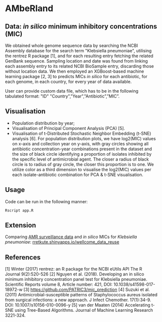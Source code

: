 # AMbeRland


## Data: _in silico_ minimum inhibitory concentrations (MIC) 

We obtained whole genome sequence data by searching the NCBI Assembly database for the search term "Klebsiella pneumoniae", utilising the rentrez R package [1], and for each resulting entry fetching the related GenBank sequence. Sampling location and date was found from linking each assembly entry to its related NCBI BioSample entry, discarding those without location data. We then employed  an XGBoost-based machine learning package [2, 3] to predicts MICs _in silico_ for each antibiotic, for each genome, in each country, for every year of data available. 

User can provide custom data file, which has to be in the following tabulated format: "ID" "Country","Year","Antibiotic”,”MIC”.


## Visualisation

* Population distribution by year;
* Visualisation of Principal Component Analysis (PCA) [5]. 
* Visualisation of  t-Distributed Stochastic Neighbor Embedding (t-SNE)  analysis [6].
For population distribution plots, we have log2(MIC) values on x-axis and collection year on y-axis, with gray circles showing all antibiotic concentration-year combinations present in the dataset and the size of black circle identifying  a proportion of  isolates inhibited by the specific level of antimicrobial agent. The closer a radius of black circle is to radius of gray circle, the closer this proportion is to one. We utilize color as a third dimension to visualise the log2(MIC) values per each isolate-antibiotic combination for PCA & t-SNE visualisation.

## Usage

Code can be run in the following manner:

`Rscript app.R`

## Extension

Comparing [AMR surveillance data](https://amr.theodi.org/programmes/atlas) and _in silico_ MICs for _Klebsiella pneumoniae_:
[rretkute.shinyapps.io/wellcome_data_reuse](https://rretkute.shinyapps.io/wellcome_data_reuse/)

## References
[1] Winter  (2017) rentrez: an R package for the NCBI eUtils API The R Journal 9(2):520-526
[2] Nguyen et al. (2018).   Developing an in silico minimum inhibitory concentration panel test for Klebsiella pneumoniae. Scientific Reports volume 8, Article number: 421, DOI: 10.1038/s41598-017-18972-w
[3] https://github.com/PATRIC3/mic_prediction
[4]   Suzuki et al. (2011) Antimicrobial-susceptible patterns of Staphylococcus aureus isolated from surgical infections: a new approach.   J Infect Chemother.  17(1):34-9. DOI: 10.1007/s10156-010-0096-y
[5]  van der Maaten  (2014)  Accelerating t-SNE using Tree-Based Algorithms.  Journal of Machine Learning Research 3221-324. 